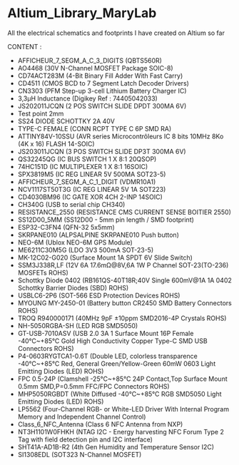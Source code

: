 # Altium_Library_MaryLab
All the electrical schematics and footprints I have created on Altium so far


CONTENT : 

- AFFICHEUR_7_SEGM_A_C_3_DIGITS (QBTS560R)
- AO4468 (30V N-Channel MOSFET Package SOIC-8)
- CD74ACT283M (4-Bit Binary Fill Adder With Fast Carry)
- CD4511 (CMOS BCD to 7 Segment Latch Decoder Drivers)
- CN3303 (PFM Step-up 3-cell Lithium Battery Charger IC)
- 3,3µH Inductance (Digikey Ref : 74405042033)
- JS202011JCQN (2 POS SWITCH SLIDE DPDT 300MA 6V)
- Test point 2mm
- SS24 DIODE SCHOTTKY 2A 40V
- TYPE-C FEMALE (CONN RCPT TYPE C 6P SMD RA)
- ATTINY84V-10SSU (AVR series Microcontrôleurs IC 8 bits 10MHz 8Ko (4K x 16) FLASH 14-SOIC)
- JS203011JCQN (3 POS SWITCH SLIDE DP3T 300MA 6V)
- QS32245QG (IC BUS SWITCH 1 X 8:1 20QSOP)
- 74HC151D (IC MULTIPLEXER 1 X 8:1 16SOIC)
- SPX3819M5 (IC REG LINEAR 5V 500MA SOT23-5)
- AFFICHEUR_7_SEGM_A_C_1_DIGIT (VDMR10A1)
- NCV1117ST50T3G (IC REG LINEAR 5V 1A SOT223)
- CD4030BM96 (IC GATE XOR 4CH 2-INP 14SOIC)
- CH340G (USB to serial chip CH340)
- RESISTANCE_2550 (RESISTANCE CMS CURRENT SENSE BOITIER 2550)
- SS12D00_5MM (SS12D00 - 5mm pin length / SMD footprint)
- ESP32-C3FN4 (QFN-32 5x5mm)
- SKRPANE010 (ALPSALPINE SKRPANE010 Push button)
- NEO-6M (Ublox NEO-6M GPS Module)
- ME6211C30M5G (LDO 3V3 500mA SOT-23-5)
- MK-12C02-G020 (Surface Mount 1A SPDT 6V Slide Switch)
- SSM3J338R,LF (12V 6A 17.6mΩ@8V,6A 1W P Channel SOT-23(TO-236) MOSFETs ROHS)
- Schottky Diode 0402 (RB161QS-40T18R;40V Single 600mV@1A 1A 0402 Schottky Barrier Diodes (SBD) ROHS)
- USBLC6-2P6 (SOT-566 ESD Protection Devices ROHS)
- MYOUNG MY-2450-01 (Battery button CR2450 SMD Battery Connectors ROHS)
- TROQ R940000171 (40MHz 9pF ±10ppm SMD2016-4P Crystals ROHS)
- NH-5050RGBA-SH (LED RGB SMD5050)
- GT-USB-7010ASV (USB 2.0 3A 1 Surface Mount 16P Female -40℃~+85℃ Gold High Conductivity Copper Type-C SMD USB Connectors ROHS)
- P4-0603RYGTCA1-0.6T (Double LED, colorless transparence -40℃~+85℃ Red, General Green/Yellow-Green 60mW 0603 Light Emitting Diodes (LED) ROHS)
- FPC 0.5-24P (Clamshell -25℃~+85℃ 24P Contact,Top Surface Mount 0.5mm SMD,P=0.5mm FFC/FPC Connectors ROHS)
- MHP5050RGBDT (White Diffused -40℃~+85℃ RGB SMD5050 Light Emitting Diodes (LED) ROHS)
- LP5562 (Four-Channel RGB- or White-LED Driver With Internal Program Memory and Independent Channel Control)
- Class_6_NFC_Antenna (Class 6 NFC Antenna from NXP)
- NT3H1101W0FHKH (NTAG I2C - Energy harvesting NFC Forum Type 2 Tag with field detection pin and I2C interface)
- SHT41A-AD1B-R2 (4th Gen Humidity and Temperature Sensor I2C)
- SI1308EDL (SOT323 N-Channel MOSFET)